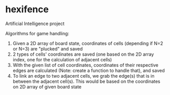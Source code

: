 # hexifence
Artificial Intelligence project

Algorithms for game handling: 
1. Given a 2D array of board state, coordinates of cells (depending if N=2 or N=3) are "plucked" and saved
2. 2 types of cells' coordinates are saved (one based on the 2D array index, one for the calculation of adjacent cells)
3. With the given list of cell coordinates, coordinates of their respective edges are calculated (Note: create a function to handle that), and saved
4. To link an edge to two adjacent cells, we grab the edge(s) that is in between the adjacent cell(s). This would be based on the coordinates on 2D array of given board state
